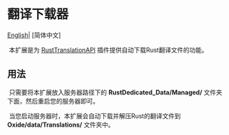 # 翻译下载器
[English]((./README.md))| [简体中文]

​	本扩展是为 [RustTranslationAPI](https://github.com/Ailtop/OxidePlugins/blob/master/Published/RustTranslationAPI/RustTranslationAPI.cs) 插件提供自动下载Rust翻译文件的功能。

## 用法

​	只需要将本扩展放入服务器路径下的 **RustDedicated_Data/Managed/** 文件夹下面，然后重启您的服务器即可。

​	当您启动服务器时，本扩展会自动下载并解压Rust的翻译文件到 **Oxide/data/Translations/** 文件夹中。

